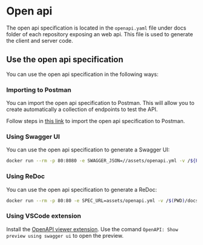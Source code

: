 # Open api

The open api specification is located in the `openapi.yaml` file under docs folder of each repository exposing an web api. This file is used to generate the client and server code.

## Use the open api specification

You can use the open api specification in the following ways:

### Importing to Postman

You can import the open api specification to Postman. This will allow you to create automatically a collection of endpoints to test the API.

Follow steps in [this link](https://learning.postman.com/docs/getting-started/importing-and-exporting-data/#importing-data-into-postman) to import the open api specification to Postman.

### Using Swagger UI

You can use the open api specification to generate a Swagger UI:

```bash
docker run --rm -p 80:8080 -e SWAGGER_JSON=//assets/openapi.yml -v /${PWD}/docs/assets:/assets swaggerapi/swagger-ui
```

### Using ReDoc

You can use the open api specification to generate a ReDoc:

```bash
docker run --rm -p 80:80 -e SPEC_URL=assets/openapi.yml -v /$(PWD)/docs/assets:/usr/share/nginx/html/assets redocly/redoc
```

### Using VSCode extension

Install the [OpenAPI viewer extension](https://marketplace.visualstudio.com/items?itemName=42Crunch.vscode-openapi). Use the comand `OpenAPI: Show preview using swagger ui` to open the preview.
